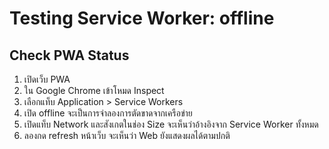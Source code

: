 # Testing Service Worker: offline

## Check PWA Status

1. เปิดเว็บ PWA
2. ใน Google Chrome เข้าโหมด Inspect
3. เลือกแท็บ Application > Service Workers
4. เปิด offline จะเป็นการจำลองการตัดขาดจากเครือข่าย
5. เปิดแท็บ Network และสังเกตในช่อง Size จะเห็นว่าอ้างอิงจาก Service Worker ทั้งหมด
5. ลองกด refresh หน้าเว็บ จะเห็นว่า Web ยังแสดงผลได้ตามปกติ


